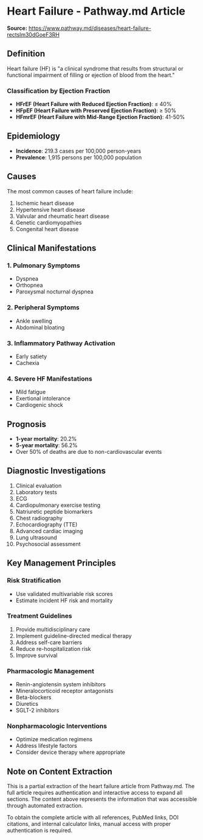 # Heart Failure - Pathway.md Article

**Source:** https://www.pathway.md/diseases/heart-failure-rectslm30dGoeF3RH

## Definition

Heart failure (HF) is "a clinical syndrome that results from structural or functional impairment of filling or ejection of blood from the heart."

### Classification by Ejection Fraction
- **HFrEF (Heart Failure with Reduced Ejection Fraction)**: ≤ 40%
- **HFpEF (Heart Failure with Preserved Ejection Fraction)**: ≥ 50%
- **HFmrEF (Heart Failure with Mid-Range Ejection Fraction)**: 41-50%

## Epidemiology

- **Incidence**: 219.3 cases per 100,000 person-years
- **Prevalence**: 1,915 persons per 100,000 population

## Causes

The most common causes of heart failure include:
1. Ischemic heart disease
2. Hypertensive heart disease
3. Valvular and rheumatic heart disease
4. Genetic cardiomyopathies
5. Congenital heart disease

## Clinical Manifestations

### 1. Pulmonary Symptoms
- Dyspnea
- Orthopnea
- Paroxysmal nocturnal dyspnea

### 2. Peripheral Symptoms
- Ankle swelling
- Abdominal bloating

### 3. Inflammatory Pathway Activation
- Early satiety
- Cachexia

### 4. Severe HF Manifestations
- Mild fatigue
- Exertional intolerance
- Cardiogenic shock

## Prognosis

- **1-year mortality**: 20.2%
- **5-year mortality**: 56.2%
- Over 50% of deaths are due to non-cardiovascular events

## Diagnostic Investigations

1. Clinical evaluation
2. Laboratory tests
3. ECG
4. Cardiopulmonary exercise testing
5. Natriuretic peptide biomarkers
6. Chest radiography
7. Echocardiography (TTE)
8. Advanced cardiac imaging
9. Lung ultrasound
10. Psychosocial assessment

## Key Management Principles

### Risk Stratification
- Use validated multivariable risk scores
- Estimate incident HF risk and mortality

### Treatment Guidelines
1. Provide multidisciplinary care
2. Implement guideline-directed medical therapy
3. Address self-care barriers
4. Reduce re-hospitalization risk
5. Improve survival

### Pharmacologic Management
- Renin-angiotensin system inhibitors
- Mineralocorticoid receptor antagonists
- Beta-blockers
- Diuretics
- SGLT-2 inhibitors

### Nonpharmacologic Interventions
- Optimize medication regimens
- Address lifestyle factors
- Consider device therapy where appropriate

## Note on Content Extraction

This is a partial extraction of the heart failure article from Pathway.md. The full article requires authentication and interactive access to expand all sections. The content above represents the information that was accessible through automated extraction.

To obtain the complete article with all references, PubMed links, DOI citations, and internal calculator links, manual access with proper authentication is required.